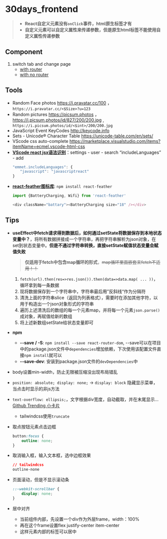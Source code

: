 
# 30days_frontend

> - **React自定义元素没有`onClick`事件，html原生标签才有**
> - **自定义元素可以自定义属性来传递参数，但是原生html标签不能使用自定义属性传递参数**


## Component
1. switch tab and change page
    - [with router](https://github.com/davidkorea/30days_frontend/blob/master/00_Components/01_tab_switch_no_router.md#3-switch-tab-with-page-changed-with-router)
    - [with no router](https://github.com/davidkorea/30days_frontend/blob/master/00_Components/01_tab_switch_no_router.md#2-switch-tab-with-page-changed-no-router)


## Tools
- Random Face photos https://i.pravatar.cc/100 ，`https://i.pravatar.cc/<$Size>?u=123` 
- Random pictures https://picsum.photos ， https://i.picsum.photos/id/827/200/200.jpg , `https://i.picsum.photos/id/<$int>/200/200.jpg`
- JavaScript Event KeyCodes http://keycode.info
- Sets - Unicode® Character Table https://unicode-table.com/en/sets/
- VScode css auto-complete https://marketplace.visualstudio.com/items?itemName=ecmel.vscode-html-css
- **[VScode react jsx语法识别](https://github.com/davidkorea/30days_frontend/issues/4#issue-623574983)**：settings - user - search “includeLanguages” - add
    ```javascript
    "emmet.includeLanguages": {
    　　"javascript": "javascriptreact"
    }
    ```
- **[react-feather图标库](https://bit.dev/feathericons/react-feather)**: `npm install react-feather`
    ```javascript
    import {BatteryCharging, Wifi} from 'react-feather'

    <div className="battary"><BatteryCharging size="18" /></div>
    ```

## Tips
- **useEffect中fetch请求得到数据后，如何通过setState将数据保存到本地状态变量中？**，将所有数据拼接成一个字符串，再把字符串解析为json对象，在set到状态变量中。**但是不通过字符串转换，直接setState赋值状态变量会赋值失败**
    > **仅适用于fetch中包含map循环的形式**，~~map循环里面嵌套来fetch不适用！！~~
    
    1. `fetch(url).then(res=>res.json()).then(data=>data.map( ... ))`，循环拿到每一条数据
    2. 现将数据保存到一个字符串中，字符串最后用”反斜线“作为分隔符
    3. 清洗上面的字符串slice（返回为列表格式），需要时在添加其他字符，以用于构造出一个json对象形式的字符串
    4. 遍历上述清洗后的数组的每一个元素map，并将每一个元素`json.parse()`成对象，再赋值给新的数组
    5. 将上述新数组setState给状态变量即可
    
    
    
    
- **npm**
    - **--save / -S**: `npm install --save react-router-dom`, --save可以在项目中的package.json文件中`dependencies`增加依赖，下次使用该配置文件直接`npm install`就可以
    - **--save-dev**: 安装到package.json文件的`devDependencies`中
    
- body设置min-width，防止无限被压缩没出现布局错乱
- `position: absolute; display: none;`  -> `display: block` 隐藏显示菜单，当点击时显示的非js方法
- `text-overflow: ellipsis;`，文字根据div宽度，自动截取，并在末尾显示... [Github Trending 小卡片](https://github.com/davidkorea/30days_frontend/tree/master/06_hackerNews)
  - tailwindcss使用`truncate`
- 取点按钮元素点击边框
  ```css
  button:focus {
      outline: none;
  }
  ```
- 取消输入框，输入文本框，选中边框效果
    ```css
    // tailwindcss
    outline-none
    ```
- 页面滚动，但是不显示滚动条
  ```css
  ::-webkit-scrollbar {
      display: none;
  }
  ```

- 居中对齐
  - 当前组件内部，先设置一个div作为外层frame，width：100%
  - 再在这个frame设置flex justify-center item-center
  - 这样元素内部的标签可以居中



